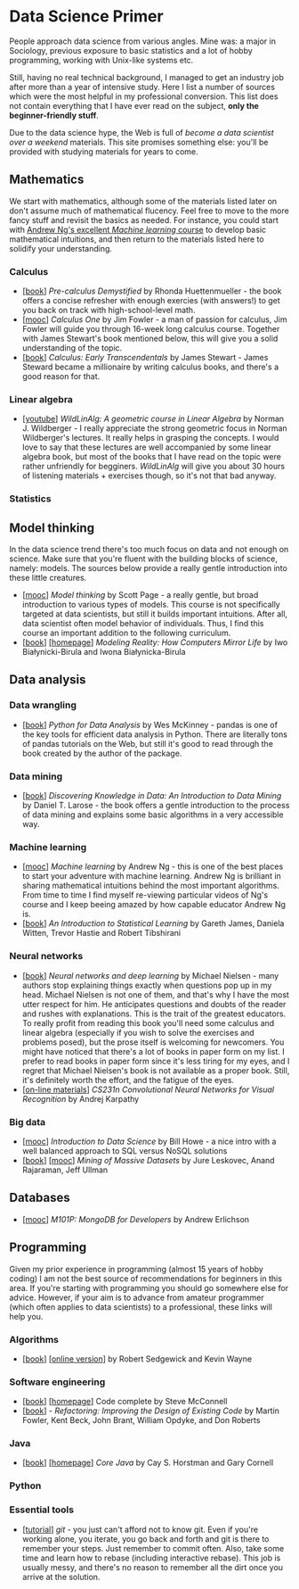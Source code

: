# Data Science Primer

People approach data science from various angles. Mine was: a major in Sociology, previous exposure to basic statistics and a lot of hobby programming, working with Unix-like systems etc.

Still, having no real technical background, I managed to get an industry job after more than a year of intensive study. Here I list a number of sources which were the most helpful in my professional conversion. This list does not contain everything that I have ever read on the subject, **only the beginner-friendly stuff**.

Due to the data science hype, the Web is full of _become a data scientist over a weekend_ materials. This site promises something else: you'll be provided with studying materials for years to come.

## Mathematics

We start with mathematics, although some of the materials listed later on don't assume much of mathematical flucency. Feel free to move to the more fancy stuff and revisit the basics as needed. For instance, you could start with [Andrew Ng's excellent _Machine learning_ course](https://www.coursera.org/learn/machine-learning/) to develop basic mathematical intuitions, and then return to the materials listed here to solidify your understanding.

### Calculus

* \[[book](http://www.amazon.com/Pre-calculus-Demystified-Second-Rhonda-Huettenmueller/dp/0071778497)\] _Pre-calculus Demystified_ by Rhonda Huettenmueller - the book offers a concise refresher with enough exercies (with answers!) to get you back on track with high-school-level math.
* \[[mooc](https://www.coursera.org/learn/calculus1)\] _Calculus One_ by Jim Fowler - a man of passion for calculus, Jim Fowler will guide you through 16-week long calculus course. Together with James Stewart's book mentioned below, this will give you a solid understanding of the topic.
* \[[book](http://www.amazon.com/Calculus-Early-Transcendentals-James-Stewart/dp/0495011665)\] _Calculus: Early Transcendentals_ by James Stewart - James Steward became a millionaire by writing calculus books, and there's a good reason for that. 

### Linear algebra

* \[[youtube](https://www.youtube.com/playlist?list=PL01A21B9E302D50C1)\] _WildLinAlg: A geometric course in Linear Algebra_ by Norman J. Wildberger - I really appreciate the strong geometric focus in Norman Wildberger's lectures. It really helps in grasping the concepts. I would love to say that these lectures are well accompanied by some linear algebra book, but most of the books that I have read on the topic were rather unfriendly for begginers. _WildLinAlg_ will give you about 30 hours of listening materials + exercises though, so it's not that bad anyway.

### Statistics



## Model thinking

In the data science trend there's too much focus on data and not enough on science. Make sure that you're fluent with the building blocks of science, namely: models. The sources below provide a really gentle introduction into these little creatures.

* \[[mooc](https://www.coursera.org/learn/model-thinking/home/welcome)\] _Model thinking_ by Scott Page - a really gentle, but broad introduction to various types of models. This course is not specifically targeted at data scientists, but still it builds important intuitions. After all, data scientist often model behavior of individuals. Thus, I find this course an important addition to the following curriculum.
* \[[book](http://www.amazon.com/Modeling-Reality-Computers-Mirror-CD-ROM/dp/0198531001)\] \[[homepage](http://www.modelingreality.net/)\] _Modeling Reality: How Computers Mirror Life_ by Iwo Białynicki-Birula and Iwona Białynicka-Birula




## Data analysis

### Data wrangling

* \[[book](http://shop.oreilly.com/product/0636920023784.do)\] _Python for Data Analysis_ by Wes McKinney - pandas is one of the key tools for efficient data analysis in Python. There are literally tons of pandas tutorials on the Web, but still it's good to read through the book created by the author of the package.

### Data mining

* \[[book](http://www.amazon.com/Discovering-Knowledge-Data-Introduction-Mining/dp/0471666572)\] _Discovering Knowledge in Data: An Introduction to Data Mining_ by Daniel T. Larose - the book offers a gentle introduction to the process of data mining and explains some basic algorithms in a very accessible way.

### Machine learning

* \[[mooc](https://www.coursera.org/learn/machine-learning/)\] _Machine learning_ by Andrew Ng - this is one of the best places to start your adventure with machine learning. Andrew Ng is brilliant in sharing mathematical intuitions behind the most important algorithms. From time to time I find myself re-viewing particular videos of Ng's course and I keep beeing amazed by how capable educator Andrew Ng is. 
* \[[book](http://www-bcf.usc.edu/~gareth/ISL/)\] _An Introduction to Statistical Learning_ by Gareth James, Daniela Witten, Trevor Hastie and Robert Tibshirani

### Neural networks

* \[[book](http://neuralnetworksanddeeplearning.com/)\] _Neural networks and deep learning_ by Michael Nielsen - many authors stop explaining things exactly when questions pop up in my head. Michael Nielsen is not one of them, and that's why I have the most utter respect for him. He anticipates questions and doubts of the reader and rushes with explanations. This is the trait of the greatest educators. To really profit from reading this book you'll need some calculus and linear algebra (especially if you wish to solve the exercises and problems posed), but the prose itself is welcoming for newcomers. You might have noticed that there's a lot of books in paper form on my list. I prefer to read books in paper form since it's less tiring for my eyes, and I regret that Michael Nielsen's book is not available as a proper book. Still, it's definitely worth the effort, and the fatigue of the eyes.
* \[[on-line materials](http://cs231n.github.io/)\] _CS231n Convolutional Neural Networks for Visual Recognition_ by Andrej Karpathy

### Big data

* \[[mooc](https://www.coursera.org/course/datasci)\] _Introduction to Data Science_ by Bill Howe - a nice intro with a well balanced approach to SQL versus NoSQL solutions
* \[[book](http://www.mmds.org/)\] \[[mooc](https://www.coursera.org/course/mmds)\] _Mining of Massive Datasets_ by Jure Leskovec, Anand Rajaraman, Jeff Ullman



## Databases

* \[[mooc](https://university.mongodb.com/courses/M101P/about)\] _M101P: MongoDB for Developers_ by Andrew Erlichson


## Programming

Given my prior experience in programming (almost 15 years of hobby coding) I am not the best source of recommendations for beginners in this area. If you're starting with programming you should go somewhere else for advice. However, if your aim is to advance from amateur programmer (which often applies to data scientists) to a professional, these links will help you. 

### Algorithms

* \[[book](http://www.amazon.com/Algorithms-4th-Robert-Sedgewick/dp/032157351X)\] \[[online version](http://algs4.cs.princeton.edu/home/)\] by Robert Sedgewick and Kevin Wayne

### Software engineering

* \[[book](http://www.amazon.com/Code-Complete-Practical-Handbook-Construction/dp/0735619670)\] \[[homepage](http://cc2e.com/)\] Code complete by Steve McConnell
* \[[book](http://www.amazon.com/Refactoring-Improving-Design-Existing-Code/dp/0201485672)\] - _Refactoring: Improving the Design of Existing Code_ by Martin Fowler, Kent Beck, John Brant, William Opdyke, and Don Roberts

### Java

* \[[book](http://www.amazon.com/Core-Java-I-Fundamentals-9th/dp/0137081898)\] \[[homepage](http://horstmann.com/corejava.html)\] _Core Java_ by Cay S. Horstman and Gary Cornell

### Python

### Essential tools

* \[[tutorial](https://git-scm.com/book/en/v2)\] _git_ - you just can't afford not to know git. Even if you're working alone, you iterate, you go back and forth and git is there to remember your steps. Just remember to commit often. Also, take some time and learn how to rebase (including interactive rebase). This job is usually messy, and there's no reason to remember all the dirt once you arrive at the solution.  

